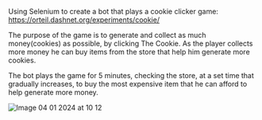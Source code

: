 Using Selenium to create a bot that plays a cookie clicker game: https://orteil.dashnet.org/experiments/cookie/

The purpose of the game is to generate and collect as much money(cookies) as possible, by clicking The Cookie. 
As the player collects more money he can buy items from the store that help him generate more cookies.

The bot plays the game for 5 minutes, checking the store, at a set time that gradually increases, to buy the most
expensive item that he can afford to help generate more money.

![Image 04 01 2024 at 10 12](https://github.com/gabrielsorin88/Selenium-bot-cookie-clicker/assets/126314730/8ac384a2-aa64-4f78-a9d1-90626f08e905)
